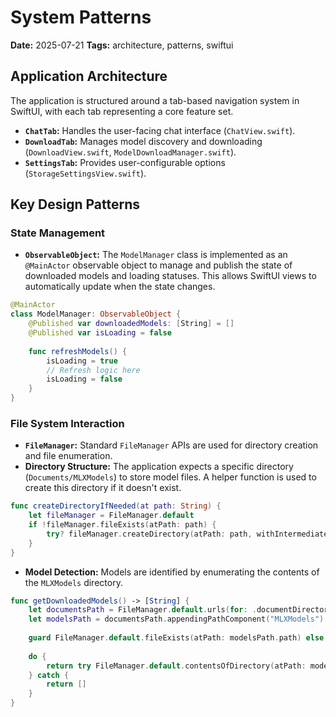 # System Patterns

**Date:** 2025-07-21
**Tags:** architecture, patterns, swiftui

## Application Architecture

The application is structured around a tab-based navigation system in SwiftUI, with each tab representing a core feature set.

- **`ChatTab`:** Handles the user-facing chat interface (`ChatView.swift`).
- **`DownloadTab`:** Manages model discovery and downloading (`DownloadView.swift`, `ModelDownloadManager.swift`).
- **`SettingsTab`:** Provides user-configurable options (`StorageSettingsView.swift`).

## Key Design Patterns

### State Management

- **`ObservableObject`:** The `ModelManager` class is implemented as an `@MainActor` observable object to manage and publish the state of downloaded models and loading statuses. This allows SwiftUI views to automatically update when the state changes.

```swift
@MainActor
class ModelManager: ObservableObject {
    @Published var downloadedModels: [String] = []
    @Published var isLoading = false
    
    func refreshModels() {
        isLoading = true
        // Refresh logic here
        isLoading = false
    }
}
```

### File System Interaction

- **`FileManager`:** Standard `FileManager` APIs are used for directory creation and file enumeration.
- **Directory Structure:** The application expects a specific directory (`Documents/MLXModels`) to store model files. A helper function is used to create this directory if it doesn't exist.

```swift
func createDirectoryIfNeeded(at path: String) {
    let fileManager = FileManager.default
    if !fileManager.fileExists(atPath: path) {
        try? fileManager.createDirectory(atPath: path, withIntermediateDirectories: true)
    }
}
```

- **Model Detection:** Models are identified by enumerating the contents of the `MLXModels` directory.

```swift
func getDownloadedModels() -> [String] {
    let documentsPath = FileManager.default.urls(for: .documentDirectory, in: .userDomainMask).first!
    let modelsPath = documentsPath.appendingPathComponent("MLXModels")
    
    guard FileManager.default.fileExists(atPath: modelsPath.path) else { return [] }
    
    do {
        return try FileManager.default.contentsOfDirectory(atPath: modelsPath.path)
    } catch {
        return []
    }
}
```
